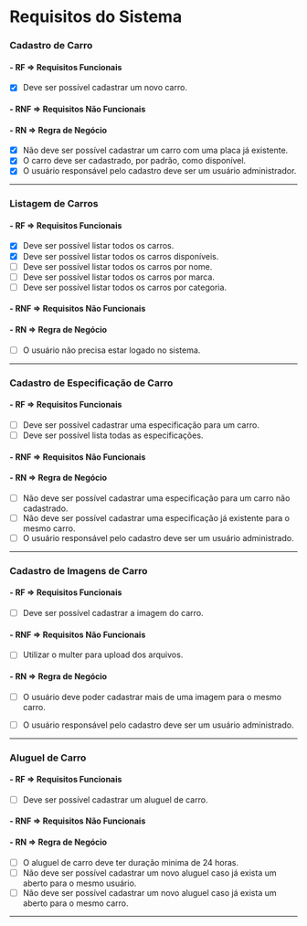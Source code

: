 # Requisitos do Sistema

### Cadastro de Carro

#### - **RF** => Requisitos Funcionais

- [x] Deve ser possível cadastrar um novo carro.

#### - **RNF** => Requisitos Não Funcionais

#### - **RN** => Regra de Negócio

- [x] Não deve ser possível cadastrar um carro com uma placa já existente.
- [x] O carro deve ser cadastrado, por padrão, como disponível.
- [x] O usuário responsável pelo cadastro deve ser um usuário administrador.

---

### Listagem de Carros

#### - **RF** => Requisitos Funcionais

- [x] Deve ser possível listar todos os carros.
- [x] Deve ser possível listar todos os carros disponíveis.
- [ ] Deve ser possível listar todos os carros por nome.
- [ ] Deve ser possível listar todos os carros por marca.
- [ ] Deve ser possível listar todos os carros por categoria.

#### - **RNF** => Requisitos Não Funcionais

#### - **RN** => Regra de Negócio
- [ ] O usuário não precisa estar logado no sistema.

---

### Cadastro de Especificação de Carro

#### - **RF** => Requisitos Funcionais

- [ ] Deve ser possível cadastrar uma especificação para um carro.
- [ ] Deve ser possível lista todas as especificações.

#### - **RNF** => Requisitos Não Funcionais

#### - **RN** => Regra de Negócio

- [ ] Não deve ser possível cadastrar uma especificação para um carro não cadastrado.
- [ ] Não deve ser possível cadastrar uma especificação já existente para o mesmo carro.
- [ ] O usuário responsável pelo cadastro deve ser um usuário administrado.

---

### Cadastro de Imagens de Carro

#### - **RF** => Requisitos Funcionais

- [ ] Deve ser possível cadastrar a imagem do carro.

#### - **RNF** => Requisitos Não Funcionais

- [ ] Utilizar o multer para upload dos arquivos.

#### - **RN** => Regra de Negócio

- [ ] O usuário deve poder cadastrar mais de uma imagem para o mesmo carro.
- [ ] O usuário responsável pelo cadastro deve ser um usuário administrado.


---

### Aluguel de Carro

#### - **RF** => Requisitos Funcionais

- [ ] Deve ser possível cadastrar um aluguel de carro.

#### - **RNF** => Requisitos Não Funcionais

#### - **RN** => Regra de Negócio

- [ ] O aluguel de carro deve ter duração minima de 24 horas.
- [ ] Não deve ser possível cadastrar um novo aluguel caso já exista um aberto para o mesmo usuário.
- [ ] Não deve ser possível cadastrar um novo aluguel caso já exista um aberto para o mesmo carro.

---
